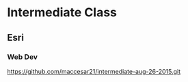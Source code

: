 # Intermediate Class
## Esri
### Web Dev

https://github.com/maccesar21/intermediate-aug-26-2015.git
